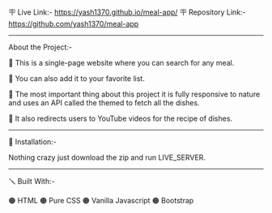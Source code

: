 🪧 Live Link:-  https://yash1370.github.io/meal-app/
🪧 Repository Link:-  https://github.com/yash1370/meal-app

---
About the Project:-

🔴 This is a single-page website where you can search for any meal.

🔴 You can also add it to your favorite list.

🔴 The most important thing about this project it is fully responsive to nature and uses an API called the themed to fetch all the dishes.

🔴 It also redirects users to YouTube videos for the recipe of dishes.


---

📐 Installation:-

Nothing crazy just download the zip and run LIVE_SERVER.

---

🪛 Built With:-

🟠 HTML
🟠 Pure CSS
🟠 Vanilla Javascript
🟠 Bootstrap
